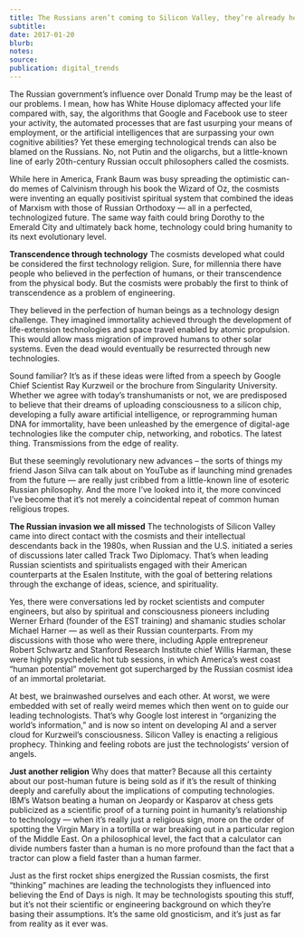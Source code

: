```yaml
---
title: The Russians aren’t coming to Silicon Valley, they’re already here
subtitle:
date: 2017-01-20
blurb:
notes:
source:
publication: digital_trends
---
```


The Russian government’s influence over Donald Trump may be the least of our problems. I mean, how has White House diplomacy affected your life compared with, say, the algorithms that Google and Facebook use to steer your activity, the automated processes that are fast usurping your means of employment, or the artificial intelligences that are surpassing your own cognitive abilities?
Yet these emerging technological trends can also be blamed on the Russians. No, not Putin and the oligarchs, but a little-known line of early 20th-century Russian occult philosophers called the cosmists.

While here in America, Frank Baum was busy spreading the optimistic can-do memes of Calvinism through his book the Wizard of Oz, the cosmists were inventing an equally positivist spiritual system that combined the ideas of Marxism with those of Russian Orthodoxy — all in a perfected, technologized future. The same way faith could bring Dorothy to the Emerald City and ultimately back home, technology could bring humanity to its next evolutionary level.

**Transcendence through technology**
The cosmists developed what could be considered the first technology religion. Sure, for millennia there have people who believed in the perfection of humans, or their transcendence from the physical body. But the cosmists were probably the first to think of transcendence as a problem of engineering.

They believed in the perfection of human beings as a technology design challenge. They imagined immortality achieved through the development of life-extension technologies and space travel enabled by atomic propulsion. This would allow mass migration of improved humans to other solar systems. Even the dead would eventually be resurrected through new technologies.

Sound familiar? It’s as if these ideas were lifted from a speech by Google Chief Scientist Ray Kurzweil or the brochure from Singularity University. Whether we agree with today’s transhumanists or not, we are predisposed to believe that their dreams of uploading consciousness to a silicon chip, developing a fully aware artificial intelligence, or reprogramming human DNA for immortality, have been unleashed by the emergence of digital-age technologies like the computer chip, networking, and robotics. The latest thing. Transmissions from the edge of reality.

But these seemingly revolutionary new advances – the sorts of things my friend Jason Silva can talk about on YouTube as if launching mind grenades from the future — are really just cribbed from a little-known line of esoteric Russian philosophy. And the more I’ve looked into it, the more convinced I’ve become that it’s not merely a coincidental repeat of common human religious tropes.

**The Russian invasion we all missed**
The technologists of Silicon Valley came into direct contact with the cosmists and their intellectual descendants back in the 1980s, when Russian and the U.S. initiated a series of discussions later called Track Two Diplomacy. That’s when leading Russian scientists and spiritualists engaged with their American counterparts at the Esalen Institute, with the goal of bettering relations through the exchange of ideas, science, and spirituality.

Yes, there were conversations led by rocket scientists and computer engineers, but also by spiritual and consciousness pioneers including Werner Erhard (founder of the EST training) and shamanic studies scholar Michael Harner — as well as their Russian counterparts. From my discussions with those who were there, including Apple entrepreneur Robert Schwartz and Stanford Research Institute chief Willis Harman, these were highly psychedelic hot tub sessions, in which America’s west coast “human potential” movement got supercharged by the Russian cosmist idea of an immortal proletariat.

At best, we brainwashed ourselves and each other. At worst, we were embedded with set of really weird memes which then went on to guide our leading technologists. That’s why Google lost interest in “organizing the world’s information,” and is now so intent on developing AI and a server cloud for Kurzweil’s consciousness. Silicon Valley is enacting a religious prophecy. Thinking and feeling robots are just the technologists’ version of angels.

**Just another religion**
Why does that matter? Because all this certainty about our post-human future is being sold as if it’s the result of thinking deeply and carefully about the implications of computing technologies. IBM’s Watson beating a human on Jeopardy or Kasparov at chess gets publicized as a scientific proof of a turning point in humanity’s relationship to technology — when it’s really just a religious sign, more on the order of spotting the Virgin Mary in a tortilla or war breaking out in a particular region of the Middle East. On a philosophical level, the fact that a calculator can divide numbers faster than a human is no more profound than the fact that a tractor can plow a field faster than a human farmer.

Just as the first rocket ships energized the Russian cosmists, the first “thinking” machines are leading the technologists they influenced into believing the End of Days is nigh. It may be technologists spouting this stuff, but it’s not their scientific or engineering background on which they’re basing their assumptions. It’s the same old gnosticism, and it’s just as far from reality as it ever was.
